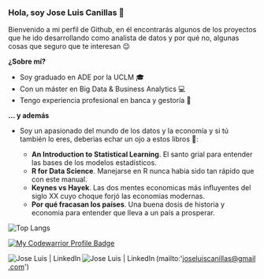 ### Hola, soy Jose Luis Canillas 👋

Bienvenido a mi perfil de Github, en él encontrarás algunos de los proyectos que he ido desarrollando como analista de datos y por qué no, algunas cosas que seguro que te interesan 😌

**¿Sobre mí?**

- Soy graduado en ADE por la UCLM 🎓
- Con un máster en Big Data & Business Analytics 💻
- Tengo experiencia profesional en banca y gestoría 💼

**... y además**

- Soy un apasionado del mundo de los datos y la economía y si tú también lo eres, deberias echar un ojo a estos libros 👀:

  - **An Introduction to Statistical Learning**. El santo grial para entender las bases de los modelos estadísticos.
  - **R for Data Science**. Manejarse en R nunca habia sido tan rápido que con este manual.
  - **Keynes vs Hayek**. Las dos mentes economicas más influyentes del siglo XX cuyo choque forjó las economias modernas.
  - **Por qué fracasan los países**. Una buena dosis de historia y economia para entender que lleva a un país a prosperar.



![Top Langs](https://github-readme-stats.vercel.app/api/top-langs/?username=J-LCC&layout=compact)

[![My Codewarrior Profile Badge](https://www.codewars.com/users/J-LCC/badges/large)][codewars]

[<img align="left" alt="Jose Luis | LinkedIn" src="https://img.shields.io/badge/LinkedIn-0077B5?style=for-the-badge&logo=linkedin&logoColor=white"/>][linkedin]

[<img align="left" alt="Jose Luis | LinkedIn" src="https://img.shields.io/badge/Gmail-D14836?style=for-the-badge&logo=gmail&logoColor=white"/>][linkedin](mailto:'joseluiscanillas@gmail.com')





[linkedin]: https://www.linkedin.com/in/j-lcc/
[codewars]: https://www.codewars.com/users/J-LCC
